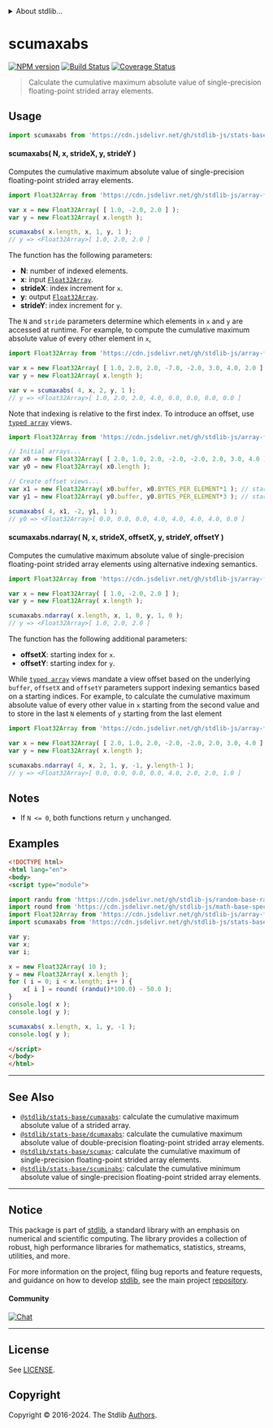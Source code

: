 <!--

@license Apache-2.0

Copyright (c) 2020 The Stdlib Authors.

Licensed under the Apache License, Version 2.0 (the "License");
you may not use this file except in compliance with the License.
You may obtain a copy of the License at

   http://www.apache.org/licenses/LICENSE-2.0

Unless required by applicable law or agreed to in writing, software
distributed under the License is distributed on an "AS IS" BASIS,
WITHOUT WARRANTIES OR CONDITIONS OF ANY KIND, either express or implied.
See the License for the specific language governing permissions and
limitations under the License.

-->


<details>
  <summary>
    About stdlib...
  </summary>
  <p>We believe in a future in which the web is a preferred environment for numerical computation. To help realize this future, we've built stdlib. stdlib is a standard library, with an emphasis on numerical and scientific computation, written in JavaScript (and C) for execution in browsers and in Node.js.</p>
  <p>The library is fully decomposable, being architected in such a way that you can swap out and mix and match APIs and functionality to cater to your exact preferences and use cases.</p>
  <p>When you use stdlib, you can be absolutely certain that you are using the most thorough, rigorous, well-written, studied, documented, tested, measured, and high-quality code out there.</p>
  <p>To join us in bringing numerical computing to the web, get started by checking us out on <a href="https://github.com/stdlib-js/stdlib">GitHub</a>, and please consider <a href="https://opencollective.com/stdlib">financially supporting stdlib</a>. We greatly appreciate your continued support!</p>
</details>

# scumaxabs

[![NPM version][npm-image]][npm-url] [![Build Status][test-image]][test-url] [![Coverage Status][coverage-image]][coverage-url] <!-- [![dependencies][dependencies-image]][dependencies-url] -->

> Calculate the cumulative maximum absolute value of single-precision floating-point strided array elements.

<section class="intro">

</section>

<!-- /.intro -->



<section class="usage">

## Usage

```javascript
import scumaxabs from 'https://cdn.jsdelivr.net/gh/stdlib-js/stats-base-scumaxabs@esm/index.mjs';
```

#### scumaxabs( N, x, strideX, y, strideY )

Computes the cumulative maximum absolute value of single-precision floating-point strided array elements.

```javascript
import Float32Array from 'https://cdn.jsdelivr.net/gh/stdlib-js/array-float32@esm/index.mjs';

var x = new Float32Array( [ 1.0, -2.0, 2.0 ] );
var y = new Float32Array( x.length );

scumaxabs( x.length, x, 1, y, 1 );
// y => <Float32Array>[ 1.0, 2.0, 2.0 ]
```

The function has the following parameters:

-   **N**: number of indexed elements.
-   **x**: input [`Float32Array`][@stdlib/array/float32].
-   **strideX**: index increment for `x`.
-   **y**: output [`Float32Array`][@stdlib/array/float32].
-   **strideY**: index increment for `y`.

The `N` and `stride` parameters determine which elements in `x` and `y` are accessed at runtime. For example, to compute the cumulative maximum absolute value of every other element in `x`,

```javascript
import Float32Array from 'https://cdn.jsdelivr.net/gh/stdlib-js/array-float32@esm/index.mjs';

var x = new Float32Array( [ 1.0, 2.0, 2.0, -7.0, -2.0, 3.0, 4.0, 2.0 ] );
var y = new Float32Array( x.length );

var v = scumaxabs( 4, x, 2, y, 1 );
// y => <Float32Array>[ 1.0, 2.0, 2.0, 4.0, 0.0, 0.0, 0.0, 0.0 ]
```

Note that indexing is relative to the first index. To introduce an offset, use [`typed array`][mdn-typed-array] views.

<!-- eslint-disable stdlib/capitalized-comments -->

```javascript
import Float32Array from 'https://cdn.jsdelivr.net/gh/stdlib-js/array-float32@esm/index.mjs';

// Initial arrays...
var x0 = new Float32Array( [ 2.0, 1.0, 2.0, -2.0, -2.0, 2.0, 3.0, 4.0 ] );
var y0 = new Float32Array( x0.length );

// Create offset views...
var x1 = new Float32Array( x0.buffer, x0.BYTES_PER_ELEMENT*1 ); // start at 2nd element
var y1 = new Float32Array( y0.buffer, y0.BYTES_PER_ELEMENT*3 ); // start at 4th element

scumaxabs( 4, x1, -2, y1, 1 );
// y0 => <Float32Array>[ 0.0, 0.0, 0.0, 4.0, 4.0, 4.0, 4.0, 0.0 ]
```

#### scumaxabs.ndarray( N, x, strideX, offsetX, y, strideY, offsetY )

Computes the cumulative maximum absolute value of single-precision floating-point strided array elements using alternative indexing semantics.

```javascript
import Float32Array from 'https://cdn.jsdelivr.net/gh/stdlib-js/array-float32@esm/index.mjs';

var x = new Float32Array( [ 1.0, -2.0, 2.0 ] );
var y = new Float32Array( x.length );

scumaxabs.ndarray( x.length, x, 1, 0, y, 1, 0 );
// y => <Float32Array>[ 1.0, 2.0, 2.0 ]
```

The function has the following additional parameters:

-   **offsetX**: starting index for `x`.
-   **offsetY**: starting index for `y`.

While [`typed array`][mdn-typed-array] views mandate a view offset based on the underlying `buffer`, `offsetX` and `offsetY` parameters support indexing semantics based on a starting indices. For example, to calculate the cumulative maximum absolute value of every other value in `x` starting from the second value and to store in the last `N` elements of `y` starting from the last element

```javascript
import Float32Array from 'https://cdn.jsdelivr.net/gh/stdlib-js/array-float32@esm/index.mjs';

var x = new Float32Array( [ 2.0, 1.0, 2.0, -2.0, -2.0, 2.0, 3.0, 4.0 ] );
var y = new Float32Array( x.length );

scumaxabs.ndarray( 4, x, 2, 1, y, -1, y.length-1 );
// y => <Float32Array>[ 0.0, 0.0, 0.0, 0.0, 4.0, 2.0, 2.0, 1.0 ]
```

</section>

<!-- /.usage -->

<section class="notes">

## Notes

-   If `N <= 0`, both functions return `y` unchanged.

</section>

<!-- /.notes -->

<section class="examples">

## Examples

<!-- eslint no-undef: "error" -->

```html
<!DOCTYPE html>
<html lang="en">
<body>
<script type="module">

import randu from 'https://cdn.jsdelivr.net/gh/stdlib-js/random-base-randu@esm/index.mjs';
import round from 'https://cdn.jsdelivr.net/gh/stdlib-js/math-base-special-round@esm/index.mjs';
import Float32Array from 'https://cdn.jsdelivr.net/gh/stdlib-js/array-float32@esm/index.mjs';
import scumaxabs from 'https://cdn.jsdelivr.net/gh/stdlib-js/stats-base-scumaxabs@esm/index.mjs';

var y;
var x;
var i;

x = new Float32Array( 10 );
y = new Float32Array( x.length );
for ( i = 0; i < x.length; i++ ) {
    x[ i ] = round( (randu()*100.0) - 50.0 );
}
console.log( x );
console.log( y );

scumaxabs( x.length, x, 1, y, -1 );
console.log( y );

</script>
</body>
</html>
```

</section>

<!-- /.examples -->

<section class="references">

</section>

<!-- /.references -->

<!-- Section for related `stdlib` packages. Do not manually edit this section, as it is automatically populated. -->

<section class="related">

* * *

## See Also

-   <span class="package-name">[`@stdlib/stats-base/cumaxabs`][@stdlib/stats/base/cumaxabs]</span><span class="delimiter">: </span><span class="description">calculate the cumulative maximum absolute value of a strided array.</span>
-   <span class="package-name">[`@stdlib/stats-base/dcumaxabs`][@stdlib/stats/base/dcumaxabs]</span><span class="delimiter">: </span><span class="description">calculate the cumulative maximum absolute value of double-precision floating-point strided array elements.</span>
-   <span class="package-name">[`@stdlib/stats-base/scumax`][@stdlib/stats/base/scumax]</span><span class="delimiter">: </span><span class="description">calculate the cumulative maximum of single-precision floating-point strided array elements.</span>
-   <span class="package-name">[`@stdlib/stats-base/scuminabs`][@stdlib/stats/base/scuminabs]</span><span class="delimiter">: </span><span class="description">calculate the cumulative minimum absolute value of single-precision floating-point strided array elements.</span>

</section>

<!-- /.related -->

<!-- Section for all links. Make sure to keep an empty line after the `section` element and another before the `/section` close. -->


<section class="main-repo" >

* * *

## Notice

This package is part of [stdlib][stdlib], a standard library with an emphasis on numerical and scientific computing. The library provides a collection of robust, high performance libraries for mathematics, statistics, streams, utilities, and more.

For more information on the project, filing bug reports and feature requests, and guidance on how to develop [stdlib][stdlib], see the main project [repository][stdlib].

#### Community

[![Chat][chat-image]][chat-url]

---

## License

See [LICENSE][stdlib-license].


## Copyright

Copyright &copy; 2016-2024. The Stdlib [Authors][stdlib-authors].

</section>

<!-- /.stdlib -->

<!-- Section for all links. Make sure to keep an empty line after the `section` element and another before the `/section` close. -->

<section class="links">

[npm-image]: http://img.shields.io/npm/v/@stdlib/stats-base-scumaxabs.svg
[npm-url]: https://npmjs.org/package/@stdlib/stats-base-scumaxabs

[test-image]: https://github.com/stdlib-js/stats-base-scumaxabs/actions/workflows/test.yml/badge.svg?branch=v0.2.2
[test-url]: https://github.com/stdlib-js/stats-base-scumaxabs/actions/workflows/test.yml?query=branch:v0.2.2

[coverage-image]: https://img.shields.io/codecov/c/github/stdlib-js/stats-base-scumaxabs/main.svg
[coverage-url]: https://codecov.io/github/stdlib-js/stats-base-scumaxabs?branch=main

<!--

[dependencies-image]: https://img.shields.io/david/stdlib-js/stats-base-scumaxabs.svg
[dependencies-url]: https://david-dm.org/stdlib-js/stats-base-scumaxabs/main

-->

[chat-image]: https://img.shields.io/gitter/room/stdlib-js/stdlib.svg
[chat-url]: https://app.gitter.im/#/room/#stdlib-js_stdlib:gitter.im

[stdlib]: https://github.com/stdlib-js/stdlib

[stdlib-authors]: https://github.com/stdlib-js/stdlib/graphs/contributors

[umd]: https://github.com/umdjs/umd
[es-module]: https://developer.mozilla.org/en-US/docs/Web/JavaScript/Guide/Modules

[deno-url]: https://github.com/stdlib-js/stats-base-scumaxabs/tree/deno
[deno-readme]: https://github.com/stdlib-js/stats-base-scumaxabs/blob/deno/README.md
[umd-url]: https://github.com/stdlib-js/stats-base-scumaxabs/tree/umd
[umd-readme]: https://github.com/stdlib-js/stats-base-scumaxabs/blob/umd/README.md
[esm-url]: https://github.com/stdlib-js/stats-base-scumaxabs/tree/esm
[esm-readme]: https://github.com/stdlib-js/stats-base-scumaxabs/blob/esm/README.md
[branches-url]: https://github.com/stdlib-js/stats-base-scumaxabs/blob/main/branches.md

[stdlib-license]: https://raw.githubusercontent.com/stdlib-js/stats-base-scumaxabs/main/LICENSE

[@stdlib/array/float32]: https://github.com/stdlib-js/array-float32/tree/esm

[mdn-typed-array]: https://developer.mozilla.org/en-US/docs/Web/JavaScript/Reference/Global_Objects/TypedArray

<!-- <related-links> -->

[@stdlib/stats/base/cumaxabs]: https://github.com/stdlib-js/stats-base-cumaxabs/tree/esm

[@stdlib/stats/base/dcumaxabs]: https://github.com/stdlib-js/stats-base-dcumaxabs/tree/esm

[@stdlib/stats/base/scumax]: https://github.com/stdlib-js/stats-base-scumax/tree/esm

[@stdlib/stats/base/scuminabs]: https://github.com/stdlib-js/stats-base-scuminabs/tree/esm

<!-- </related-links> -->

</section>

<!-- /.links -->
